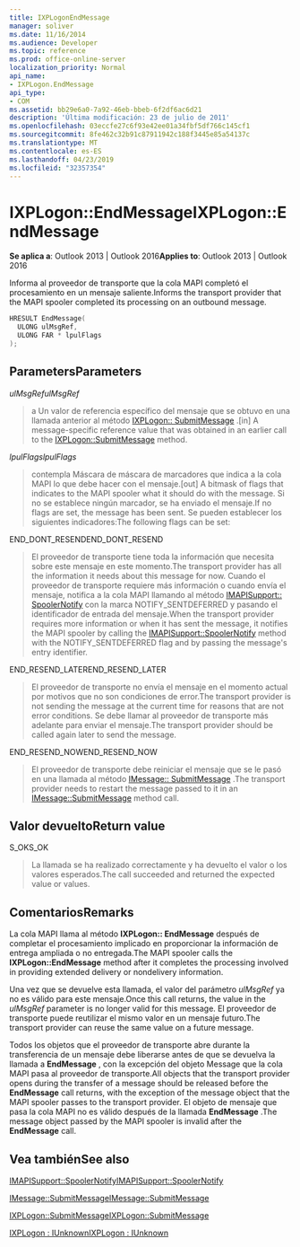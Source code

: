 ```yaml
---
title: IXPLogonEndMessage
manager: soliver
ms.date: 11/16/2014
ms.audience: Developer
ms.topic: reference
ms.prod: office-online-server
localization_priority: Normal
api_name:
- IXPLogon.EndMessage
api_type:
- COM
ms.assetid: bb29e6a0-7a92-46eb-bbeb-6f2df6ac6d21
description: 'Última modificación: 23 de julio de 2011'
ms.openlocfilehash: 03eccfe27c6f93e42ee01a34fbf5df766c145cf1
ms.sourcegitcommit: 8fe462c32b91c87911942c188f3445e85a54137c
ms.translationtype: MT
ms.contentlocale: es-ES
ms.lasthandoff: 04/23/2019
ms.locfileid: "32357354"
---
```

# <a name="ixplogonendmessage"></a><span data-ttu-id="c5436-103">IXPLogon::EndMessage</span><span class="sxs-lookup"><span data-stu-id="c5436-103">IXPLogon::EndMessage</span></span>

  
  
<span data-ttu-id="c5436-104">**Se aplica a**: Outlook 2013 | Outlook 2016</span><span class="sxs-lookup"><span data-stu-id="c5436-104">**Applies to**: Outlook 2013 | Outlook 2016</span></span> 
  
<span data-ttu-id="c5436-105">Informa al proveedor de transporte que la cola MAPI completó el procesamiento en un mensaje saliente.</span><span class="sxs-lookup"><span data-stu-id="c5436-105">Informs the transport provider that the MAPI spooler completed its processing on an outbound message.</span></span>
  
```cpp
HRESULT EndMessage(
  ULONG ulMsgRef,
  ULONG FAR * lpulFlags
);
```

## <a name="parameters"></a><span data-ttu-id="c5436-106">Parameters</span><span class="sxs-lookup"><span data-stu-id="c5436-106">Parameters</span></span>

 <span data-ttu-id="c5436-107">_ulMsgRef_</span><span class="sxs-lookup"><span data-stu-id="c5436-107">_ulMsgRef_</span></span>
  
> <span data-ttu-id="c5436-108">a Un valor de referencia específico del mensaje que se obtuvo en una llamada anterior al método [IXPLogon:: SubmitMessage](ixplogon-submitmessage.md) .</span><span class="sxs-lookup"><span data-stu-id="c5436-108">[in] A message-specific reference value that was obtained in an earlier call to the [IXPLogon::SubmitMessage](ixplogon-submitmessage.md) method.</span></span> 
    
 <span data-ttu-id="c5436-109">_lpulFlags_</span><span class="sxs-lookup"><span data-stu-id="c5436-109">_lpulFlags_</span></span>
  
> <span data-ttu-id="c5436-110">contempla Máscara de máscara de marcadores que indica a la cola MAPI lo que debe hacer con el mensaje.</span><span class="sxs-lookup"><span data-stu-id="c5436-110">[out] A bitmask of flags that indicates to the MAPI spooler what it should do with the message.</span></span> <span data-ttu-id="c5436-111">Si no se establece ningún marcador, se ha enviado el mensaje.</span><span class="sxs-lookup"><span data-stu-id="c5436-111">If no flags are set, the message has been sent.</span></span> <span data-ttu-id="c5436-112">Se pueden establecer los siguientes indicadores:</span><span class="sxs-lookup"><span data-stu-id="c5436-112">The following flags can be set:</span></span>
    
<span data-ttu-id="c5436-113">END_DONT_RESEND</span><span class="sxs-lookup"><span data-stu-id="c5436-113">END_DONT_RESEND</span></span> 
  
> <span data-ttu-id="c5436-114">El proveedor de transporte tiene toda la información que necesita sobre este mensaje en este momento.</span><span class="sxs-lookup"><span data-stu-id="c5436-114">The transport provider has all the information it needs about this message for now.</span></span> <span data-ttu-id="c5436-115">Cuando el proveedor de transporte requiere más información o cuando envía el mensaje, notifica a la cola MAPI llamando al método [IMAPISupport:: SpoolerNotify](imapisupport-spoolernotify.md) con la marca NOTIFY_SENTDEFERRED y pasando el identificador de entrada del mensaje.</span><span class="sxs-lookup"><span data-stu-id="c5436-115">When the transport provider requires more information or when it has sent the message, it notifies the MAPI spooler by calling the [IMAPISupport::SpoolerNotify](imapisupport-spoolernotify.md) method with the NOTIFY_SENTDEFERRED flag and by passing the message's entry identifier.</span></span> 
    
<span data-ttu-id="c5436-116">END_RESEND_LATER</span><span class="sxs-lookup"><span data-stu-id="c5436-116">END_RESEND_LATER</span></span> 
  
> <span data-ttu-id="c5436-117">El proveedor de transporte no envía el mensaje en el momento actual por motivos que no son condiciones de error.</span><span class="sxs-lookup"><span data-stu-id="c5436-117">The transport provider is not sending the message at the current time for reasons that are not error conditions.</span></span> <span data-ttu-id="c5436-118">Se debe llamar al proveedor de transporte más adelante para enviar el mensaje.</span><span class="sxs-lookup"><span data-stu-id="c5436-118">The transport provider should be called again later to send the message.</span></span>
    
<span data-ttu-id="c5436-119">END_RESEND_NOW</span><span class="sxs-lookup"><span data-stu-id="c5436-119">END_RESEND_NOW</span></span> 
  
> <span data-ttu-id="c5436-120">El proveedor de transporte debe reiniciar el mensaje que se le pasó en una llamada al método [IMessage:: SubmitMessage](imessage-submitmessage.md) .</span><span class="sxs-lookup"><span data-stu-id="c5436-120">The transport provider needs to restart the message passed to it in an [IMessage::SubmitMessage](imessage-submitmessage.md) method call.</span></span> 
    
## <a name="return-value"></a><span data-ttu-id="c5436-121">Valor devuelto</span><span class="sxs-lookup"><span data-stu-id="c5436-121">Return value</span></span>

<span data-ttu-id="c5436-122">S_OK</span><span class="sxs-lookup"><span data-stu-id="c5436-122">S_OK</span></span> 
  
> <span data-ttu-id="c5436-123">La llamada se ha realizado correctamente y ha devuelto el valor o los valores esperados.</span><span class="sxs-lookup"><span data-stu-id="c5436-123">The call succeeded and returned the expected value or values.</span></span>
    
## <a name="remarks"></a><span data-ttu-id="c5436-124">Comentarios</span><span class="sxs-lookup"><span data-stu-id="c5436-124">Remarks</span></span>

<span data-ttu-id="c5436-125">La cola MAPI llama al método **IXPLogon:: EndMessage** después de completar el procesamiento implicado en proporcionar la información de entrega ampliada o no entregada.</span><span class="sxs-lookup"><span data-stu-id="c5436-125">The MAPI spooler calls the **IXPLogon::EndMessage** method after it completes the processing involved in providing extended delivery or nondelivery information.</span></span> 
  
<span data-ttu-id="c5436-126">Una vez que se devuelve esta llamada, el valor del parámetro _ulMsgRef_ ya no es válido para este mensaje.</span><span class="sxs-lookup"><span data-stu-id="c5436-126">Once this call returns, the value in the  _ulMsgRef_ parameter is no longer valid for this message.</span></span> <span data-ttu-id="c5436-127">El proveedor de transporte puede reutilizar el mismo valor en un mensaje futuro.</span><span class="sxs-lookup"><span data-stu-id="c5436-127">The transport provider can reuse the same value on a future message.</span></span> 
  
<span data-ttu-id="c5436-128">Todos los objetos que el proveedor de transporte abre durante la transferencia de un mensaje debe liberarse antes de que se devuelva la llamada a **EndMessage** , con la excepción del objeto Message que la cola MAPI pasa al proveedor de transporte.</span><span class="sxs-lookup"><span data-stu-id="c5436-128">All objects that the transport provider opens during the transfer of a message should be released before the **EndMessage** call returns, with the exception of the message object that the MAPI spooler passes to the transport provider.</span></span> <span data-ttu-id="c5436-129">El objeto de mensaje que pasa la cola MAPI no es válido después de la llamada **EndMessage** .</span><span class="sxs-lookup"><span data-stu-id="c5436-129">The message object passed by the MAPI spooler is invalid after the **EndMessage** call.</span></span> 
  
## <a name="see-also"></a><span data-ttu-id="c5436-130">Vea también</span><span class="sxs-lookup"><span data-stu-id="c5436-130">See also</span></span>



[<span data-ttu-id="c5436-131">IMAPISupport::SpoolerNotify</span><span class="sxs-lookup"><span data-stu-id="c5436-131">IMAPISupport::SpoolerNotify</span></span>](imapisupport-spoolernotify.md)
  
[<span data-ttu-id="c5436-132">IMessage::SubmitMessage</span><span class="sxs-lookup"><span data-stu-id="c5436-132">IMessage::SubmitMessage</span></span>](imessage-submitmessage.md)
  
[<span data-ttu-id="c5436-133">IXPLogon::SubmitMessage</span><span class="sxs-lookup"><span data-stu-id="c5436-133">IXPLogon::SubmitMessage</span></span>](ixplogon-submitmessage.md)
  
[<span data-ttu-id="c5436-134">IXPLogon : IUnknown</span><span class="sxs-lookup"><span data-stu-id="c5436-134">IXPLogon : IUnknown</span></span>](ixplogoniunknown.md)

